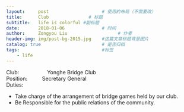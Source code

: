 ```yaml
---
layout:     post                    # 使用的布局（不需要改）
title:      Club               # 标题 
subtitle:   life is colorful #副标题
date:       2018-01-06              # 时间
author:     Zongyou Liu                   # 作者
header-img: img/post-bg-2015.jpg    #这篇文章标题背景图片
catalog: true                       # 是否归档
tags:                               #标签
    - life
---
```

Club:  &emsp; &emsp; &emsp; &emsp;  Yonghe Bridge Club  
Position: &emsp; &emsp; Secretary General  
Duties:  
* Take charge of the arrangement of bridge games held by our club.  
* Be Responsible for the public relations of the community.
